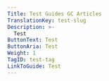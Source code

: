 ```yaml
---
Title: Test Guides GC Articles
TranslationKey: test-slug
Description: >-
  Test
ButtonText: Test
ButtonAria: Test
Weight: 1
TagID: test-tag
LinkToGuide: Test
---
```


